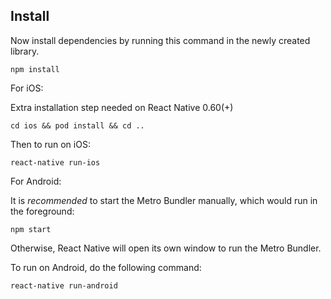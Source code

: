 ## Install

Now install dependencies by running this command in the newly created library.

```
npm install
```

For iOS:

Extra installation step needed on React Native 0.60(+)

```
cd ios && pod install && cd ..
```

Then to run on iOS:

```
react-native run-ios
```

For Android:

It is *recommended* to start the Metro Bundler manually, which would run in the foreground:

```
npm start
```

Otherwise, React Native will open its own window to run the Metro Bundler.

To run on Android, do the following command:

```
react-native run-android
```
